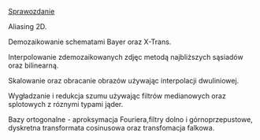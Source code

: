 [Sprawozdanie](https://drive.google.com/file/d/14WmJE5x_4ykWvJ6VkPXnbWEQx5Ktct6L/view?usp=sharing)

Aliasing 2D.

Demozaikowanie schematami Bayer oraz X-Trans.

Interpolowanie zdemozaikowanych zdjęc metodą najbliższych sąsiadów oraz bilinearną.

Skalowanie oraz obracanie obrazów używając interpolacji dwuliniowej.

Wygładzanie i redukcja szumu używając filtrów medianowych oraz splotowych z róznymi typami jąder.

Bazy ortogonalne - aproksymacja Fouriera,filtry dolno i górnoprzepustowe, dyskretna transformata cosinusowa oraz transfomacja falkowa.
